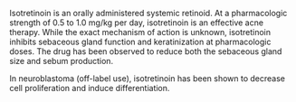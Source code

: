 Isotretinoin is an orally administered systemic retinoid. At a pharmacologic strength of 0.5 to 1.0 mg/kg per day, isotretinoin is an effective acne therapy. While the exact mechanism of action is unknown, isotretinoin inhibits sebaceous gland function and keratinization at pharmacologic doses. The drug has been observed to reduce both the sebaceous gland size and sebum production.

In neuroblastoma (off-label use), isotretinoin has been shown to decrease cell proliferation and induce differentiation.